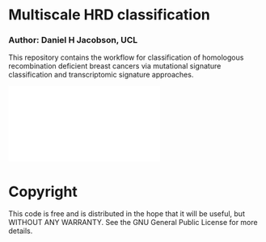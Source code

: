 # Multiscale HRD classification

### Author: Daniel H Jacobson, UCL

This repository contains the workflow for classification of homologous recombination deficient breast cancers via mutational signature classification and transcriptomic signature approaches.

![alt text](TCGA_HRDclassification_heatmap.pdf)

# Copyright

This code is free and is distributed in the hope that it will be useful, but WITHOUT ANY WARRANTY. See the GNU General Public License for more details.
